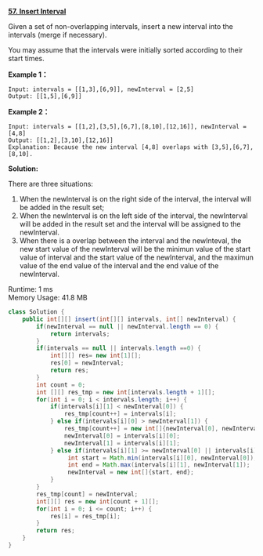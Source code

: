 **[57. Insert Interval](https://leetcode.com/problems/insert-interval/)**

Given a set of non-overlapping intervals, insert a new interval into the intervals (merge if necessary).

You may assume that the intervals were initially sorted according to their start times.

**Example 1：**

```
Input: intervals = [[1,3],[6,9]], newInterval = [2,5]
Output: [[1,5],[6,9]]

```

**Example 2：**

```
Input: intervals = [[1,2],[3,5],[6,7],[8,10],[12,16]], newInterval = [4,8]
Output: [[1,2],[3,10],[12,16]]
Explanation: Because the new interval [4,8] overlaps with [3,5],[6,7],[8,10].

```

**Solution:**

There are three situations:

1) When the newInterval is on the right side of the interval, the interval will be added in the result set;<br/>
2) When the newInterval is on the left side of the interval, the newInterval will be added in the result set and the interval will be assigned to the newInterval.<br/>
3) When there is a overlap between the interval and the newInteval, the new start value of the newInterval will be the minimun value of the start value of interval and the start value of the newInterval, and the maximun value of the end value of the interval and the end value of the newInterval. 

Runtime: 1 ms<br/>
Memory Usage: 41.8 MB

```java
class Solution {    
    public int[][] insert(int[][] intervals, int[] newInterval) {
        if(newInterval == null || newInterval.length == 0) {
    		return intervals;
    	}
    	if(intervals == null || intervals.length ==0) {
    		int[][] res= new int[1][];
    		res[0] = newInterval;
    		return res;
    	}
    	int count = 0;
    	int [][] res_tmp = new int[intervals.length + 1][];
    	for(int i = 0; i < intervals.length; i++) {
    		if(intervals[i][1] < newInterval[0]) {
    			res_tmp[count++] = intervals[i];    			
    		} else if(intervals[i][0] > newInterval[1]) {
    			res_tmp[count++] = new int[]{newInterval[0], newInterval[1]};
    			newInterval[0] = intervals[i][0];
    			newInterval[1] = intervals[i][1];
    		} else if(intervals[i][1] >= newInterval[0] || intervals[i][0] <= newInterval[1]) {
    			 int start = Math.min(intervals[i][0], newInterval[0]);
    			 int end = Math.max(intervals[i][1], newInterval[1]);
    			 newInterval = new int[]{start, end};
    		}
    	}
    	res_tmp[count] = newInterval;
    	int[][] res = new int[count + 1][];
    	for(int i = 0; i <= count; i++) {
    		res[i] = res_tmp[i];
    	}    	
        return res;
    }
}

```


